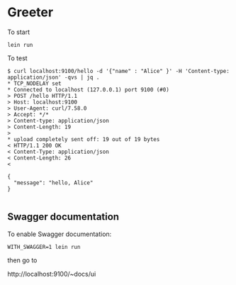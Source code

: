 # Greeter

To start

```
lein run
```


To test


```shell
$ curl localhost:9100/hello -d '{"name" : "Alice" }' -H 'Content-type: application/json' -qvs | jq .
* TCP_NODELAY set
* Connected to localhost (127.0.0.1) port 9100 (#0)
> POST /hello HTTP/1.1
> Host: localhost:9100
> User-Agent: curl/7.58.0
> Accept: */*
> Content-type: application/json
> Content-Length: 19
>
* upload completely sent off: 19 out of 19 bytes
< HTTP/1.1 200 OK
< Content-Type: application/json
< Content-Length: 26
<

{
  "message": "hello, Alice"
}


```

## Swagger documentation


To enable Swagger documentation:

```shell
WITH_SWAGGER=1 lein run
```

then go to

http://localhost:9100/~docs/ui

